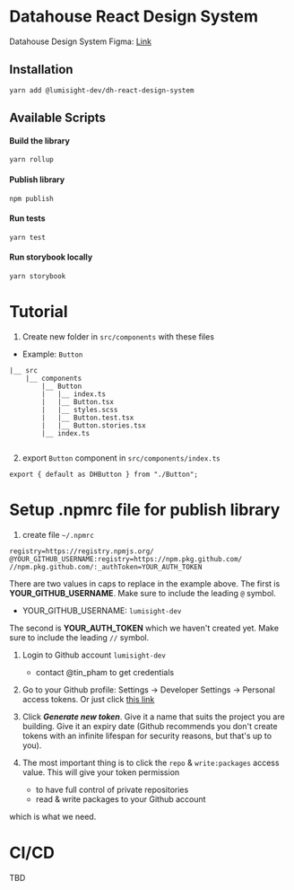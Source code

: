 # Datahouse React Design System

Datahouse Design System Figma: [Link](https://www.figma.com/file/9vrmIWlKDTr68h8gYOY0yD/DH-Design-System?node-id=111%3A1308)

## Installation

```
yarn add @lumisight-dev/dh-react-design-system
```

## Available Scripts

#### Build the library

```
yarn rollup
```

#### Publish library
```
npm publish
```

#### Run tests

```
yarn test
```

#### Run storybook locally

```
yarn storybook
```


# Tutorial
1. Create new folder in `src/components` with these files
  - Example: `Button` 
```
|__ src
    |__ components
        |__ Button
        |   |__ index.ts
        |   |__ Button.tsx
        |   |__ styles.scss
        |   |__ Button.test.tsx
        |   |__ Button.stories.tsx
        |__ index.ts
    
```
2. export `Button` component in `src/components/index.ts`

```
export { default as DHButton } from "./Button";
```


# Setup .npmrc file for publish library

1. create file `~/.npmrc`

```
registry=https://registry.npmjs.org/
@YOUR_GITHUB_USERNAME:registry=https://npm.pkg.github.com/
//npm.pkg.github.com/:_authToken=YOUR_AUTH_TOKEN
```

There are two values in caps to replace in the example above. 
The first is **YOUR_GITHUB_USERNAME**. Make sure to include the leading `@` symbol.
  - YOUR_GITHUB_USERNAME: `lumisight-dev`

The second is **YOUR_AUTH_TOKEN** which we haven't created yet. Make sure to include the leading `//` symbol.
1. Login to Github account `lumisight-dev` 
     - contact @tin_pham to get credentials 
2. Go to your Github profile: Settings -> Developer Settings -> Personal access tokens. Or just click [this link](https://github.com/settings/tokens)

3. Click _**Generate new token**_. Give it a name that suits the project you are building. Give it an expiry date (Github recommends you don't create tokens with an infinite lifespan for security reasons, but that's up to you).

4. The most important thing is to click the `repo` & `write:packages` access value. This will give your token permission 
   - to have full control of private repositories
   - read & write packages to your Github account

which is what we need.

# CI/CD
TBD